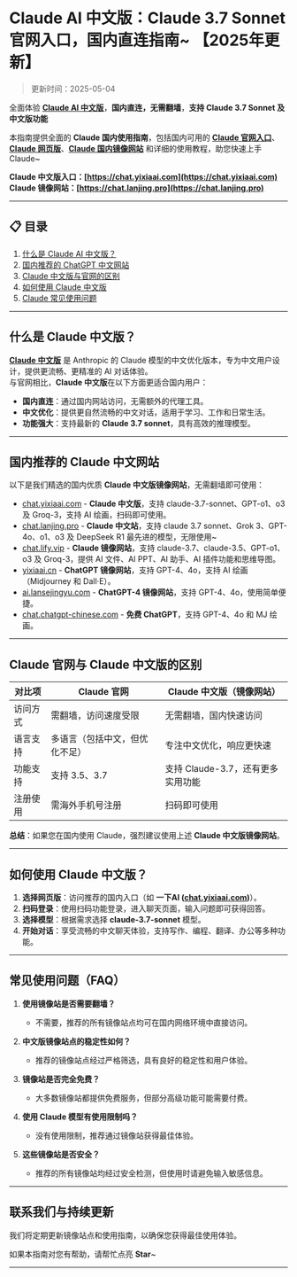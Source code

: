 # Claude AI 中文版：Claude 3.7 Sonnet官网入口，国内直连指南~ 【2025年更新】

> 更新时间：2025-05-04                

全面体验 [**Claude AI 中文版**](https://chat.yixiaai.com)，**国内直连，无需翻墙**，**支持 Claude 3.7 Sonnet 及中文版功能**   

本指南提供全面的 **Claude 国内使用指南**，包括国内可用的 [**Claude 官网入口**](https://chat.lanjing.pro)、[**Claude 网页版**](https://chat.yixiaai.com)、[**Claude 国内镜像网站**](https://chat.lanjing.pro) 和详细的使用教程，助您快速上手 Claude~

**Claude 中文版入口：[https://chat.yixiaai.com](https://chat.yixiaai.com)**   
**Claude 镜像网站：[https://chat.lanjing.pro](https://chat.lanjing.pro)**

---

## 📋 目录

1. [什么是 Claude AI 中文版？](#什么是-claude-中文版)
2. [国内推荐的 ChatGPT 中文网站](#国内推荐的-claude-中文网站)
3. [Claude 中文版与官网的区别](#claude-官网与-claude-中文版的区别)
4. [如何使用 Claude 中文版](#如何使用-claude-中文版)
5. [Claude 常见使用问题](#常见使用问题)

---

## 什么是 Claude 中文版？
[**Claude 中文版**](https://chat.yixiaai.com) 是 Anthropic 的 Claude 模型的中文优化版本，专为中文用户设计，提供更流畅、更精准的 AI 对话体验。   
与官网相比，**Claude 中文版**在以下方面更适合国内用户：

- **国内直连**：通过国内网站访问，无需额外的代理工具。
- **中文优化**：提供更自然流畅的中文对话，适用于学习、工作和日常生活。
- **功能强大**：支持最新的 **Claude 3.7 sonnet**，具有高效的推理模型。

---

## 国内推荐的 Claude 中文网站
以下是我们精选的国内优质 **Claude 中文版镜像网站**，无需翻墙即可使用：

- [chat.yixiaai.com](https://chat.yixiaai.com/) - **Claude 中文版**，支持 claude-3.7-sonnet、GPT-o1、o3 及 Groq-3，支持 AI 绘画，扫码即可使用。
- [chat.lanjing.pro](https://chat.lanjing.pro/) - **Claude 中文站**，支持 claude 3.7 sonnet、Grok 3、GPT-4o、o1、o3 及 DeepSeek R1 最先进的模型，无限使用~
- [chat.lify.vip](https://www.yixiaai.com/) - **Claude 镜像网站**，支持 claude-3.7、claude-3.5、GPT-o1、o3 及 Groq-3，提供 AI 文件、AI PPT、AI 助手、AI 插件功能和思维导图。
- [yixiaai.cn](https://yixiaai.cn/) - **ChatGPT 镜像网站**，支持 GPT-4、4o，支持 AI 绘画（Midjourney 和 Dall·E）。
- [ai.lansejingyu.com](https://ai.lansejingyu.com/) - **ChatGPT-4 镜像网站**，支持 GPT-4、4o，使用简单便捷。
- [chat.chatgpt-chinese.com](https://chat.chatgpt-chinese.com/) - **免费 ChatGPT**，支持 GPT-4、4o 和 MJ 绘画。

---

## Claude 官网与 Claude 中文版的区别

| 对比项              | Claude 官网                     | Claude 中文版（镜像网站）           |
|---------------------|---------------------------------|------------------------------------|
| 访问方式            | 需翻墙，访问速度受限             | 无需翻墙，国内快速访问              |
| 语言支持            | 多语言（包括中文，但优化不足）   | 专注中文优化，响应更快速            |
| 功能支持            | 支持 3.5、3.7                   | 支持 Claude-3.7，还有更多实用功能   |
| 注册使用            | 需海外手机号注册                 | 扫码即可使用                        |

**总结**：如果您在国内使用 Claude，强烈建议使用上述 **Claude 中文版镜像网站**。

---

## 如何使用 Claude 中文版？

1. **选择网页版**：访问推荐的国内入口（如 **一下AI ([chat.yixiaai.com](https://chat.yixiaai.com))**）。
2. **扫码登录**：使用扫码功能登录，进入聊天页面，输入问题即可获得回答。
3. **选择模型**：根据需求选择 **claude-3.7-sonnet** 模型。
4. **开始对话**：享受流畅的中文聊天体验，支持写作、编程、翻译、办公等多种功能。

---

## 常见使用问题（FAQ）

1. **使用镜像站是否需要翻墙？**
   - 不需要，推荐的所有镜像站点均可在国内网络环境中直接访问。

2. **中文版镜像站点的稳定性如何？**
   - 推荐的镜像站点经过严格筛选，具有良好的稳定性和用户体验。

3. **镜像站是否完全免费？**
   - 大多数镜像站都提供免费服务，但部分高级功能可能需要付费。

4. **使用 Claude 模型有使用限制吗？**
   - 没有使用限制，推荐通过镜像站获得最佳体验。

5. **这些镜像站是否安全？**
   - 推荐的所有镜像站均经过安全检测，但使用时请避免输入敏感信息。

---

## 联系我们与持续更新

我们将定期更新镜像站点和使用指南，以确保您获得最佳使用体验。

如果本指南对您有帮助，请帮忙点亮 **Star**~

---
